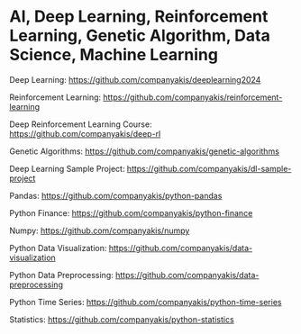 # AI, Deep Learning, Reinforcement Learning, Genetic Algorithm, Data Science, Machine Learning

Deep Learning:
https://github.com/companyakis/deeplearning2024

Reinforcement Learning:
https://github.com/companyakis/reinforcement-learning

Deep Reinforcement Learning Course:
https://github.com/companyakis/deep-rl

Genetic Algorithms:
https://github.com/companyakis/genetic-algorithms

Deep Learning Sample Project:
https://github.com/companyakis/dl-sample-project

Pandas: 
https://github.com/companyakis/python-pandas

Python Finance:
https://github.com/companyakis/python-finance

Numpy:
https://github.com/companyakis/numpy

Python Data Visualization:
https://github.com/companyakis/data-visualization

Python Data Preprocessing:
https://github.com/companyakis/data-preprocessing

Python Time Series:
https://github.com/companyakis/python-time-series

Statistics:
https://github.com/companyakis/python-statistics

